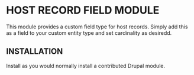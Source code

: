 # HOST RECORD FIELD MODULE
This module provides a custom field type for host records. Simply add
this as a field to your custom entity type and set cardinality as desiredd.

## INSTALLATION
Install as you would normally install a contributed Drupal module.

